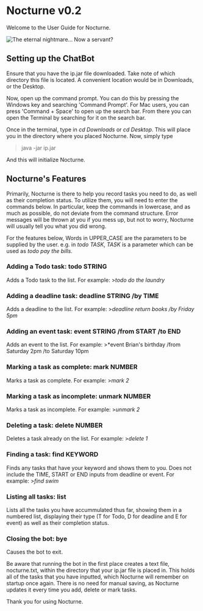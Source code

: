 # Nocturne v0.2

Welcome to the User Guide for Nocturne.

![The eternal nightmare... Now a servant?](https://pbs.twimg.com/media/E4FchwcVIAIfb4h?format=jpg&name=4096x4096)

## Setting up the ChatBot

Ensure that you have the ip.jar file downloaded. Take note of which directory this file is located. A convenient location would be in Downloads, or the Desktop.

Now, open up the command prompt. You can do this by pressing the Windows key and searching 'Command Prompt'. For Mac users, you can press 'Command + Space' to open up the search bar. From there you can open the Terminal by searching for it on the search bar.

Once in the terminal, type in *cd Downloads* or *cd Desktop*. This will place you in the directory where you placed Nocturne. Now, simply type 
> java -jar ip.jar

And this will initialize Nocturne.

## Nocturne's Features

Primarily, Nocturne is there to help you record tasks you need to do, as well as their completion status. To utilize them, you will need to enter the commands below. In particular, keep the commands in lowercase, and as much as possible, do not deviate from the command structure. Error messages will be thrown at you if you mess up, but not to worry, Nocturne will usually tell you what you did wrong.

For the features below, Words in UPPER_CASE are the parameters to be supplied by the user.
e.g. in *todo TASK*, *TASK* is a parameter which can be used as *todo pay the bills*.

### Adding a Todo task: **todo STRING**
Adds a Todo task to the list.
For example: >*todo do the laundry*

### Adding a deadline task: **deadline STRING /by TIME**
Adds a deadline to the list.
For example: >*deadline return books /by Friday 5pm*

### Adding an event task: **event STRING /from START /to END**
Adds an event to the list.
For example: >*event Brian's birthday /from Saturday 2pm /to Saturday 10pm

### Marking a task as complete: **mark NUMBER**
Marks a task as complete.
For example: >*mark 2*

### Marking a task as incomplete: **unmark NUMBER**
Marks a task as incomplete.
For example: >*unmark 2*

### Deleting a task: **delete NUMBER**
Deletes a task already on the list.
For example: >*delete 1*

### Finding a task: **find KEYWORD**
Finds any tasks that have your keyword and shows them to you. Does not include the TIME, START or END inputs from deadline or event.
For example: >*find swim*

### Listing all tasks: **list**
Lists all the tasks you have accummulated thus far, showing them in a numbered list, displaying their type (T for Todo, D for deadline and E for event) as well as their completion status.

### Closing the bot: **bye**
Causes the bot to exit.

Be aware that running the bot in the first place creates a text file, nocturne.txt, within the directory that your ip.jar file is placed in. This holds all of the tasks that you have inputted, which Nocturne will remember on startup once again. There is no need for manual saving, as Nocturne updates it every time you add, delete or mark tasks.

Thank you for using Nocturne.